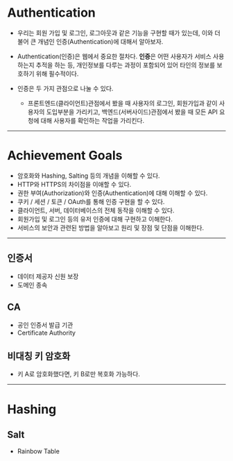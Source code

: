# Authentication

- 우리는 회원 가입 및 로그인, 로그아웃과 같은 기능을 구현할 때가 있는데, 이와 더불어 큰 개념인 인증(Authentication)에 대해서 알아보자.

- Authentication(인증)은 웹에서 중요한 절차다. **인증**은 어떤 사용자가 서비스 사용하는지 추적을 하는 등, 개인정보를 다루는 과정이 포함되어 있어 타인의 정보를 보호하기 위해 필수적이다.

- 인증은 두 가지 관점으로 나눌 수 있다.
  - 프론트엔드(클라이언트)관점에서 봤을 때 사용자의 로그인, 회원가입과 같이 사용자의 도입부분을 가리키고, 백엔드(서버사이드)관점에서 봤을 때 모든 API 요청에 대해 사용자를 확인하는 작업을 가리킨다.

---

# Achievement Goals

- 암호화와 Hashing, Salting 등의 개념을 이해할 수 있다.
- HTTP와 HTTPS의 차이점을 이애할 수 있다.
- 권한 부여(Authorization)와 인증(Authentication)에 대해 이해할 수 있다.
- 쿠키 / 세션 / 토큰 / OAuth를 통해 인증 구현을 할 수 있다.
- 클라이언트, 서버, 데이터베이스의 전체 동작을 이해할 수 있다.
- 회원가입 및 로그인 등의 유저 인증에 대해 구현하고 이해한다.
- 서비스의 보안과 관련된 방법을 알아보고 원리 및 장점 및 단점을 이해한다.

---

## 인증서

- 데이터 제공자 신원 보장
- 도메인 종속

## CA

- 공인 인증서 발급 기관
- Certificate Authority

## 비대칭 키 암호화

- 키 A로 암호화했다면, 키 B로만 복호화 가능하다.

---

# Hashing

## Salt

- Rainbow Table
